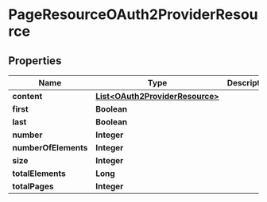 
# PageResourceOAuth2ProviderResource

## Properties
Name | Type | Description | Notes
------------ | ------------- | ------------- | -------------
**content** | [**List&lt;OAuth2ProviderResource&gt;**](OAuth2ProviderResource.md) |  |  [optional]
**first** | **Boolean** |  |  [optional]
**last** | **Boolean** |  |  [optional]
**number** | **Integer** |  |  [optional]
**numberOfElements** | **Integer** |  |  [optional]
**size** | **Integer** |  |  [optional]
**totalElements** | **Long** |  |  [optional]
**totalPages** | **Integer** |  |  [optional]




